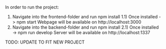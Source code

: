 In order to run the project:
1) Navigate into the frontend-folder and run npm install
    1.1) Once installed -> npm start
    Webpage will be available on http://localhost:3000
2) Navigate into the backend-folder and run npm install
    2.1) Once installed -> npm run develop
    Server will be available on http://localhost:1337

TODO: UPDATE TO FIT NEW PROJECT